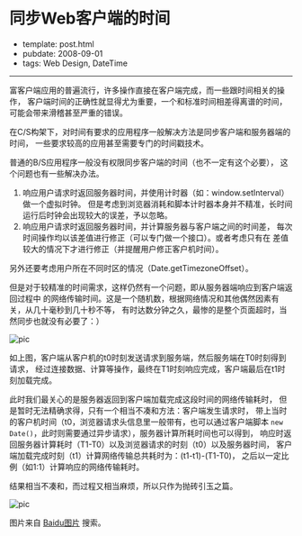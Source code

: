 
# 同步Web客户端的时间

- template: post.html
- pubdate: 2008-09-01
- tags: Web Design, DateTime

----

富客户端应用的普遍流行，许多操作直接在客户端完成，而一些跟时间相关的操作，
客户端时间的正确性就显得尤为重要，一个和标准时间相差得离谱的时间，
可能会带来滑稽甚至严重的错误。

在C/S构架下，对时间有要求的应用程序一般解决方法是同步客户端和服务器端的时间，
一些要求较高的应用甚至需要专门的时间戳技术。

普通的B/S应用程序一般没有权限同步客户端的时间（也不一定有这个必要），
这个问题也有一些解决办法。

1. 响应用户请求时返回服务器时间，并使用计时器（如：window.setInterval）做一个虚拟时钟。
   但是考虑到浏览器消耗和脚本计时器本身并不精准，长时间运行后时钟会出现较大的误差，予以忽略。
2. 响应用户请求时返回服务器时间，并计算服务器与客户端之间的时间差，
   每次时间操作均以该差值进行修正（可以专门做一个接口）。或者考虑只有在
   差值较大的情况下才进行修正（并提醒用户修正客户机时间）。

另外还要考虑用户所在不同时区的情况（Date.getTimezoneOffset）。

但是对于较精准的时间需求，这样仍然有一个问题，即从服务器端响应到客户端返回过程中
的网络传输时间。这是一个随机数，根据网络情况和其他偶然因素有关，从几十毫秒到几十秒不等，
有时达数分钟之久，最惨的是整个页面超时，当然同步也就没有必要了：）

![pic](http://4.bp.blogspot.com/_POl6bUDELqY/SLvPzIEGEmI/AAAAAAAAD7k/OGNAGnITYaE/s320-R/syncWebDateTime.jpg)

如上图，客户端从客户机的t0时刻发送请求到服务端，然后服务端在T0时刻得到请求，
经过连接数据、计算等操作，最终在T1时刻响应完成，客户端最后在t1时刻加载完成。

此时我们最关心的是服务器返回到客户端加载完成这段时间的网络传输耗时，
但是暂时无法精确求得，只有一个相当不凑和方法：客户端发生请求时，
带上当时的客户机时间（t0，浏览器请求头信息里一般带有，也可以通过客户端脚本
`new Date()`，此时则需要通过异步请求），服务器计算所耗时间也可以得到，
响应时返回服务器计算耗时（T1-T0）以及浏览器请求的时刻（t0）以及服务器时间，
客户端加载完成时刻（t1）计算网络传输总共耗时为：(t1-t1)-(T1-T0)，
之后以一定比例（如1:1）计算响应的网络传输耗时。

结果相当不凑和，而过程又相当麻烦，所以只作为抛砖引玉之篇。

![pic](http://2.bp.blogspot.com/_POl6bUDELqY/SLu9R80pfRI/AAAAAAAAD7c/ybEW9mu15Ac/s320-R/datetime.jpg)

图片来自 [Baidu图片](http://image.baidu.com/i?ct=201326592&cl=2&lm=-1&tn=baiduimage&pv=&word=%CA%B1%BC%E4&z=0) 搜索。
